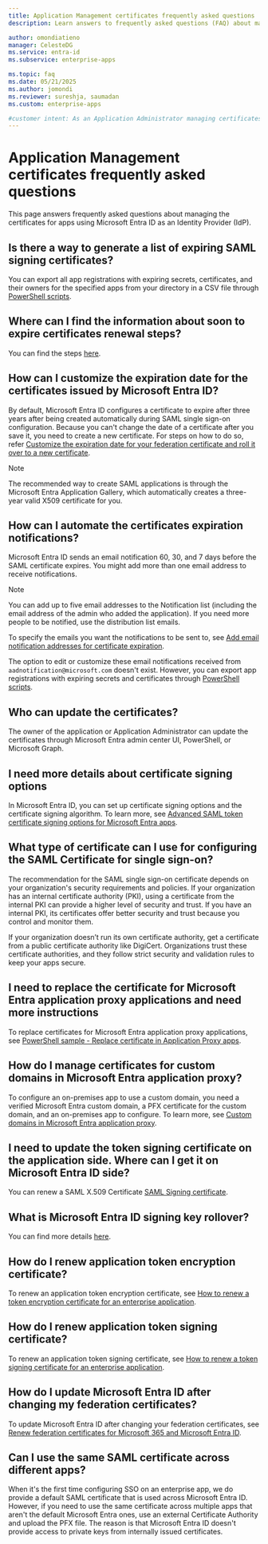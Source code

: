 ```yaml
---
title: Application Management certificates frequently asked questions
description: Learn answers to frequently asked questions (FAQ) about managing certificates for apps using Microsoft Entra ID as an Identity Provider (IdP).  

author: omondiatieno
manager: CelesteDG
ms.service: entra-id
ms.subservice: enterprise-apps

ms.topic: faq
ms.date: 05/21/2025
ms.author: jomondi
ms.reviewer: sureshja, saumadan
ms.custom: enterprise-apps

#customer intent: As an Application Administrator managing certificates for apps using Microsoft Entra ID as an Identity Provider, I want to generate a list of expiring SAML signing certificates, so that I can proactively renew them before they expire.
---
```


# Application Management certificates frequently asked questions

This page answers frequently asked questions about managing the certificates for apps using Microsoft Entra ID as an Identity Provider (IdP).

## Is there a way to generate a list of expiring SAML signing certificates?

You can export all app registrations with expiring secrets, certificates, and their owners for the specified apps from your directory in a CSV file through [PowerShell scripts](app-management-powershell-samples.md).

## Where can I find the information about soon to expire certificates renewal steps?

You can find the steps [here](./tutorial-manage-certificates-for-federated-single-sign-on.md#renew-a-certificate-that-is-set-to-expire-soon).

<a name='how-can-i-customize-the-expiration-date-for-the-certificates-issued-by-azure-ad'></a>

## How can I customize the expiration date for the certificates issued by Microsoft Entra ID?

By default, Microsoft Entra ID configures a certificate to expire after three years after being created automatically during SAML single sign-on configuration. Because you can't change the date of a certificate after you save it, you need to create a new certificate. For steps on how to do so, refer [Customize the expiration date for your federation certificate and roll it over to a new certificate](./tutorial-manage-certificates-for-federated-single-sign-on.md#customize-the-expiration-date-for-your-federation-certificate-and-roll-it-over-to-a-new-certificate).

> [!NOTE]
> The recommended way to create SAML applications is through the Microsoft Entra Application Gallery, which automatically creates a three-year valid X509 certificate for you. 

## How can I automate the certificates expiration notifications?

Microsoft Entra ID sends an email notification 60, 30, and 7 days before the SAML certificate expires. You might add more than one email address to receive notifications.

> [!NOTE]
> You can add up to five email addresses to the Notification list (including the email address of the admin who added the application). If you need more people to be notified, use the distribution list emails.

To specify the emails you want the notifications to be sent to, see [Add email notification addresses for certificate expiration](./tutorial-manage-certificates-for-federated-single-sign-on.md#add-email-notification-addresses-for-certificate-expiration).

The option to edit or customize these email notifications received from `aadnotification@microsoft.com` doesn't exist. However, you can export app registrations with expiring secrets and certificates through [PowerShell scripts](app-management-powershell-samples.md).

## Who can update the certificates?

The owner of the application or Application Administrator can update the certificates through Microsoft Entra admin center UI, PowerShell, or Microsoft Graph.

## I need more details about certificate signing options

In Microsoft Entra ID, you can set up certificate signing options and the certificate signing algorithm. To learn more, see [Advanced SAML token certificate signing options for Microsoft Entra apps](certificate-signing-options.md).

## What type of certificate can I use for configuring the SAML Certificate for single sign-on?

The recommendation for the SAML single sign-on certificate depends on your organization's security requirements and policies. 
If your organization has an internal certificate authority (PKI), using a certificate from the internal PKI can provide a higher level of security and trust. If you have an internal PKI, its certificates offer better security and trust because you control and monitor them.

If your organization doesn’t run its own certificate authority, get a certificate from a public certificate authority like DigiCert. Organizations trust these certificate authorities, and they follow strict security and validation rules to keep your apps secure.

<a name='i-need-to-replace-the-certificate-for-azure-ad-application-proxy-applications-and-need-more-instructions'></a>

## I need to replace the certificate for Microsoft Entra application proxy applications and need more instructions

To replace certificates for Microsoft Entra application proxy applications, see [PowerShell sample - Replace certificate in Application Proxy apps](~/identity/app-proxy/scripts/powershell-get-custom-domain-replace-cert.md).

<a name='how-do-i-manage-certificates-for-custom-domains-in-azure-ad-application-proxy'></a>

## How do I manage certificates for custom domains in Microsoft Entra application proxy?

To configure an on-premises app to use a custom domain, you need a verified Microsoft Entra custom domain, a PFX certificate for the custom domain, and an on-premises app to configure. To learn more, see [Custom domains in Microsoft Entra application proxy](~/identity/app-proxy/how-to-configure-custom-domain.md).

## I need to update the token signing certificate on the application side. Where can I get it on Microsoft Entra ID side?

You can renew a SAML X.509 Certificate [SAML Signing certificate](~/identity-platform/single-sign-on-saml-protocol.md).

<a name='what-is-azure-ad-signing-key-rollover'></a>

## What is Microsoft Entra ID signing key rollover?

You can find more details [here](~/identity-platform/signing-key-rollover.md).

## How do I renew application token encryption certificate?

To renew an application token encryption certificate, see [How to renew a token encryption certificate for an enterprise application](howto-saml-token-encryption.md).

## How do I renew application token signing certificate?

To renew an application token signing certificate, see [How to renew a token signing certificate for an enterprise application](./tutorial-manage-certificates-for-federated-single-sign-on.md).

<a name='how-do-i-update-azure-ad-after-changing-my-federation-certificates'></a>

## How do I update Microsoft Entra ID after changing my federation certificates?

To update Microsoft Entra ID after changing your federation certificates, see [Renew federation certificates for Microsoft 365 and Microsoft Entra ID](~/identity/hybrid/connect/how-to-connect-fed-o365-certs.md).

## Can I use the same SAML certificate across different apps?

When it's the first time configuring SSO on an enterprise app, we do provide a default SAML certificate that is used across Microsoft Entra ID. However, if you need to use the same certificate across multiple apps that aren't the default Microsoft Entra ones, use an external Certificate Authority and upload the PFX file. The reason is that Microsoft Entra ID doesn't provide access to private keys from internally issued certificates.
